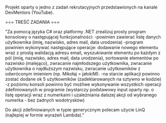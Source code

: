Projekt oparty o jedno z zadań rekrutacyjnych przedstawionych na kanale DevMentors (YouTube).

=== TREŚĆ ZADANIA ===

"Za pomocą języka C# oraz platformy .NET zrealizuj prosty program konsolowy o następującej funkcjonalności:
-powinien zawierać listę danych użytkownika (imię, nazwisko, adres mail, data urodzenia)
-program powinien wykonywać następujące operacje: dodawanie nowego elementu wraz z prostą walidacją adresu email,
wyszukiwanie elementu po każdym z pól (imię, nazwisko, adres mail, data urodzenia), sortowanie elementów po nazwisko
(malejąco), zwracanie najmłodszego użytkownika, zwracanie użytkownika o najdłuższym nazwisku, zwracanie użytkowników z
odwróconym imieniem (np. Mikołaj = jałokiM).
-na starcie aplikacji powinno zostać dodane ok 5 użytkowników (zadeklarowanych na sztywno w kodzie)
-z poziomu konsoli powinno być możliwe wykonywanie wszystkich operacji zdefiniowanych w programie (wystarczy podstawowy
input oparty np. o listę operacji wraz z numerkami i uzależniania dalszej akcji od wybranego numerka - bez żadnych
wodotrysków)

Do akcji zdefiniowanych w typie generycznym polecam użycie LinQ (najlepiej w formie wyrażeń Lambda)."

